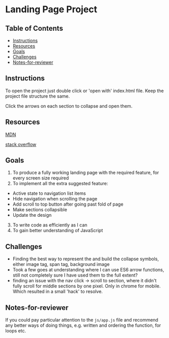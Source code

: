 # Landing Page Project

## Table of Contents

* [Instructions](#instructions)
* [Resources](#resources)
* [Goals](#goals)
* [Challenges](#challenges)
* [Notes-for-reviewer](#notes-for-reviewer)

## Instructions

To open the project just double click or 'open with' index.html file. Keep the
project file structure the same.

Click the arrows on each section to collapse and open them.

## Resources

[MDN](https://developer.mozilla.org/en-US/)

[stack overflow](https://stackoverflow.com/)

## Goals

1. To produce a fully working landing page with the required feature, for every
screen size required
2. To implement all the extra suggested feature:
  - Active state to navigation list items
  - Hide navigation when scrolling the page
  - Add scroll to top button after going past fold of page
  - Make sections collapsible
  - Update the design
3. To write code as efficiently as I can
4. To gain better understanding of JavaScript

## Challenges

- Finding the best way to represent the and build the collapse symbols, either
image tag, span tag, background image
- Took a few goes at understanding where I can use ES6 arrow functions, still
not completely sure I have used them to the full extent?
- finding an issue with the nav click -> scroll to section, where it didn't
fully scroll for middle sections by one pixel. Only in chrome for mobile. Which
resulted in a small 'hack' to resolve.

## Notes-for-reviewer

If you could pay particular attention to the `js/app.js` file and recommend any
better ways of doing things, e.g. written and ordering the function, for loops
etc.
